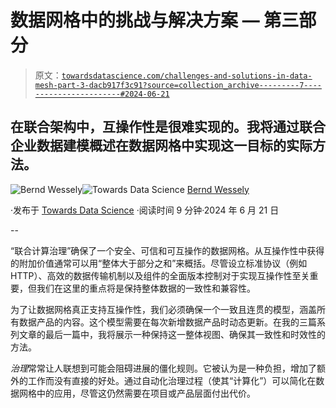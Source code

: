 # 数据网格中的挑战与解决方案 — 第三部分

> 原文：[`towardsdatascience.com/challenges-and-solutions-in-data-mesh-part-3-dacb917f3c91?source=collection_archive---------7-----------------------#2024-06-21`](https://towardsdatascience.com/challenges-and-solutions-in-data-mesh-part-3-dacb917f3c91?source=collection_archive---------7-----------------------#2024-06-21)

## 在联合架构中，互操作性是很难实现的。我将通过联合企业数据建模概述在数据网格中实现这一目标的实际方法。

[](https://medium.com/@bernd.wessely?source=post_page---byline--dacb917f3c91--------------------------------)![Bernd Wessely](https://medium.com/@bernd.wessely?source=post_page---byline--dacb917f3c91--------------------------------)[](https://towardsdatascience.com/?source=post_page---byline--dacb917f3c91--------------------------------)![Towards Data Science](https://towardsdatascience.com/?source=post_page---byline--dacb917f3c91--------------------------------) [Bernd Wessely](https://medium.com/@bernd.wessely?source=post_page---byline--dacb917f3c91--------------------------------)

·发布于 [Towards Data Science](https://towardsdatascience.com/?source=post_page---byline--dacb917f3c91--------------------------------) ·阅读时间 9 分钟·2024 年 6 月 21 日

--

“联合计算治理”确保了一个安全、可信和可互操作的数据网格。从互操作性中获得的附加价值通常可以用“整体大于部分之和”来概括。尽管设立标准协议（例如 HTTP）、高效的数据传输机制以及组件的全面版本控制对于实现互操作性至关重要，但我们在这里的重点将是保持整体数据的一致性和兼容性。

为了让数据网格真正支持互操作性，我们必须确保一个一致且连贯的模型，涵盖所有数据产品的内容。这个模型需要在每次新增数据产品时动态更新。在我的三篇系列文章的最后一篇中，我将展示一种保持这一整体视图、确保其一致性和时效性的方法。

*治理*常常让人联想到可能会阻碍进展的僵化规则。它被认为是一种负担，增加了额外的工作而没有直接的好处。通过自动化治理过程（使其“计算化”）可以简化在数据网格中的应用，尽管这仍然需要在项目或产品层面付出代价。

